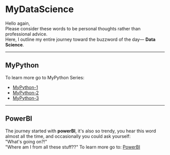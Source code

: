 # MyDataScience

Hello again,<br/>
Please consider these words to be personal thoughts rather than professional advice.<br/>
Here, I outline my entire journey toward the buzzword of the day— **Data Science**.<br/>

---
## MyPython
To learn more go to MyPython Series: 
- [MyPython-1](MyPython/MyPython-1.md)
- [MyPython-2](MyPython/MyPython-2.md)
- [MyPython-3](MyPython/MyPython-3.md)

---
## PowerBI
The journey started with **powerBI**, it's also so trendy, you hear this word almost all the time, and occasionally you could ask yourself:<br/>
"What's going on?!"<br/> 
"Where am I from all these stuff??"
To learn more go to: 
[PowerBI](https://github.com/Mymonah/MyDataScience/blob/main/PowerBI.md)
